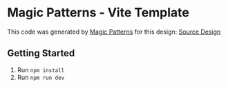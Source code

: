 # Magic Patterns - Vite Template

This code was generated by [Magic Patterns](https://magicpatterns.com) for this design: [Source Design](https://magicpatterns.com/c/wrs1qvdg4ifaufecnxrz7p)

## Getting Started

1. Run `npm install`
2. Run `npm run dev`
